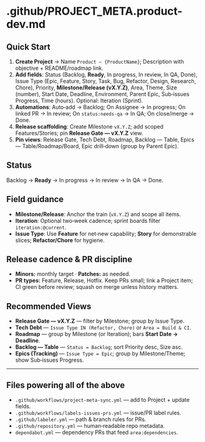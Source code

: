 # .github/PROJECT_META.product-dev.md

## Quick Start
1) **Create Project** → Name `Product – {ProductName}`; Description with objective + README/roadmap link.
2) **Add fields**: Status (Backlog, **Ready**, In progress, In review, In QA, Done), Issue Type (Epic, Feature, Story, Task, Bug, Refactor, Design, Research, Chore), Priority, **Milestone/Release (vX.Y.Z)**, Area, Theme, Size (number), Start Date, Deadline, Environment, Parent Epic, Sub‑issues Progress, Time (hours). Optional: Iteration (Sprint).
3) **Automations**: Auto‑add → Backlog; On Assignee → In progress; On linked PR → In review; On `status:needs-qa` → In QA; On close/merge → Done.
4) **Release scaffolding**: Create Milestone `vX.Y.Z`; add scoped Features/Stories; pin **Release Gate — vX.Y.Z** view.
5) **Pin views**: Release Gate, Tech Debt, Roadmap, Backlog — Table, Epics — Table/Roadmap/Board, Epic drill‑down (group by Parent Epic).

## Status
Backlog → **Ready** → In progress → In review → In QA → Done.

## Field guidance
- **Milestone/Release**: Anchor the train (`vX.Y.Z`) and scope all items.
- **Iteration**: Optional two‑week cadence; sprint boards filter `iteration:@current`.
- **Issue Type**: Use **Feature** for net‑new capability; **Story** for demonstrable slices; **Refactor/Chore** for hygiene.

## Release cadence & PR discipline
- **Minors:** monthly target · **Patches:** as needed.
- **PR types:** Feature, Release, Hotfix. Keep PRs small; link a Project item; CI green before review; squash on merge unless history matters.

## Recommended Views
- **Release Gate — vX.Y.Z** — filter by Milestone; group by Issue Type.
- **Tech Debt** — `Issue Type IN (Refactor, Chore)` or `Area = Build & CI`.
- **Roadmap** — group by Milestone (or Iteration); bars **Start Date → Deadline**.
- **Backlog — Table** — `Status = Backlog`; sort Priority desc, Size asc.
- **Epics (Tracking)** — `Issue Type = Epic`; group by Milestone/Theme; show Sub‑issues Progress.

---

## Files powering all of the above
- `.github/workflows/project-meta-sync.yml` — add to Project + update fields.
- `.github/workflows/labels-issues-prs.yml` — issue/PR label rules.
- `.github/labeler.yml` — path & branch rules for PRs.
- `.github/repository.yml` — human‑readable repo metadata.
- `dependabot.yml` — dependency PRs that feed `area:dependencies`.